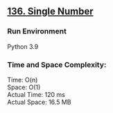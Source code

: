 ## [136. Single Number](https://leetcode.com/problems/single-number/)

### Run Environment
Python 3.9

### Time and Space Complexity:
Time: O(n)  
Space: O(1)  
Actual Time: 120 ms  
Actual Space: 16.5 MB
